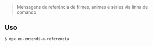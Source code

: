 > Mensagens de referência de filmes, animes e séries via linha de comando

## Uso

```bash
$ npx eu-entendi-a-referencia
```
